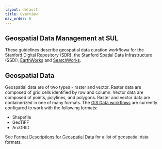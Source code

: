 ```yaml
---
layout: default
title: Overview
nav_order: 0
---
```

## Geospatial Data Management at SUL ##

These guidelines describe geospatial data curation workflowa for the Stanford Digital Repository (SDR), the Stanford Spatial Data Infrastructure (SSDI), [EarthWorks](https://earthworks.stanford.edu) and [SearchWorks](https://searchworks.stanford.edu).

## Geospatial Data ## 

Geospatial data are of two types - raster and vector. Raster data are composed of grid cells identified by row and column. Vector data are composed of points, polylines, and polygons. Raster and vector data are containerized in one of many formats. The [GIS Data workflows](https://github.com/sul-dlss/gis-robot-suite) are currently configured to work with the following formats:

- Shapefile 
- GeoTiFF
- ArcGRID

See [Format Descriptions for Geospatial Data](https://www.loc.gov/preservation/digital/formats/fdd/gis_fdd.shtml) for a list of geospatial data formats.






